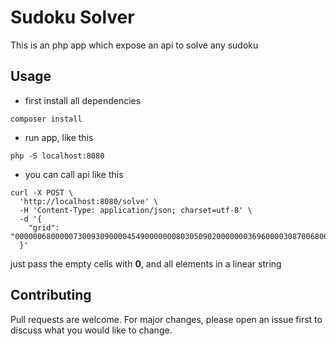 # Sudoku Solver

This is an php app which expose an api to solve any sudoku

## Usage

- first install all dependencies
```shell script
composer install
```

- run app, like this
```shell script
php -S localhost:8080
```

- you can call api like this
```shell script
curl -X POST \
  'http://localhost:8080/solve' \
  -H 'Content-Type: application/json; charset=utf-8' \
  -d '{
    "grid": "000000680000073009309000045490000000803050902000000036960000308700680000028000000"
  }'
```
just pass the empty cells with **0**, and all elements in a linear string

## Contributing
Pull requests are welcome. For major changes, please open an issue first to discuss what you would like to change.
